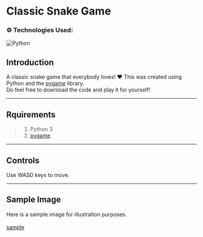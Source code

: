# Classic Snake Game

### ⚙️ Technologies Used:
![Python](https://img.shields.io/badge/python-3670A0?style=for-the-badge&logo=python&logoColor=ffdd54)

## Introduction
A classic snake game that everybody loves! ❤️ This was created using Python and the [pygame](https://www.pygame.org/docs/) library.
<br/>Do feel free to download the code and play it for yourself!

---

## Rquirements
> 1. Python 3
> 2. [pygame](https://www.pygame.org/docs/)

---

## Controls
Use WASD keys to move.

---

## Sample Image
Here is a sample image for illustration purposes. \
<br/>
[sample](sample.jpg)